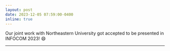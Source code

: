 ```yaml
---
layout: post
date: 2023-12-05 07:59:00-0400
inline: true
---
```


Our joint work with Northeastern University got accepted to be presented in INFOCOM 2023! :smile:

---
